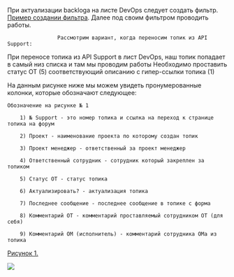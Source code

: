 При актуализации backloga на листе DevOps следует создать фильтр. [Пример создании фильтра](https://bu-techsupport-optiteam.netlify.app/posts/%D0%BF%D1%80%D0%B8%D0%BC%D0%B5%D1%80%20%D1%81%D0%BE%D0%B7%D0%B4%D0%B0%D0%BD%D0%B8%D1%8F%20%D1%84%D0%B8%D0%BB%D1%8C%D1%82%D1%80%D0%B0/).
Далее под своим фильтром проводить работы. 


					Рассмотрим вариант, когда переносим топик из API Support:
     
При переносе топика из API Support в лист DevOps, наш топик попадает в самый низ списка и там мы проводим работы 
Необходимо проставить статус ОТ (5) соответствующий описанию с гипер-ссылки топика (1) 



На данным рисунке ниже мы можем увидеть пронумерованные колонки, которые обозначают следующее:


	Обозначение на рисунке № 1
 
		1) № Support - это номер топика и ссылка на переход к странице топика на форум
  
		2) Проект - наименование проекта по которому создан топик
  
		3) Проект менеджер - ответственный за проект менеджер
  
		4) Ответственный сотрудник - сотрудник который закреплен за топиком
  
		5) Статус ОТ - статус топика 
  
		6) Актуализировать? - актуализация топика
  
		7) Последнее сообщение - последнее сообщение в топике с форма
  
		8) Комментарий ОТ - комментарий проставляемый сотрудником ОТ (для себя)
  
		9) Комментарий ОМ (исполнитель) - комментарий сотрудника ОМа из топика

  
[Рисунок 1.](https://habrastorage.org/webt/_t/2d/vq/_t2dvq93qnjmsftjspcdyswjgrc.png)

![](https://habrastorage.org/webt/_t/2d/vq/_t2dvq93qnjmsftjspcdyswjgrc.png)
																						



